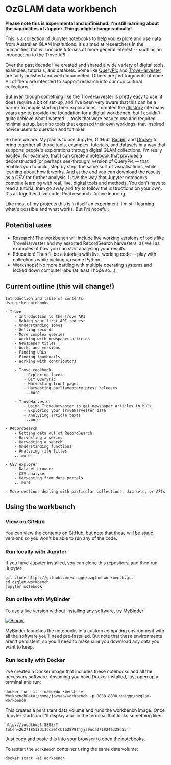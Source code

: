 # OzGLAM data workbench

**Please note this is experimental and unfinished. I'm still learning about the capabilities of Jupyter. Things might change radically!**

This is a collection of [Jupyter](http://jupyter.org/) notebooks to help you explore and use data from Australian GLAM institutions. It's aimed at researchers in the humanities, but will include tutorials of more general interest -- such as an introduction to the Trove API.

Over the past decade I've created and shared a wide variety of digital tools, examples, tutorials, and datasets. Some like [QueryPic](http://dhistory.org/querypic/) and [TroveHarvester](http://timsherratt.org/digital-heritage-handbook/docs/trove-newspaper-harvester/) are fairly polished and well documented. Others are just fragments of code. All of them are intended to support research into our rich cultural collections.

But even though something like the TroveHarvester is pretty easy to use, it does require a bit of set-up, and I've been very aware that this can be a barrier to people starting their explorations. I created the [dhistory](http://dhistory.org/) site many years ago to provide the foundation for a digital workbench, but I couldn't quite achieve what I wanted -- tools that were easy to use and required minimal setup, but also tools that exposed their own workings, that inspired novice users to question and to tinker.

So here we are. My plan is to use Jupyter, GitHub, [Binder](https://mybinder.org/), and [Docker](https://www.docker.com/) to bring together all those tools, examples, tutorials, and datasets in a way that supports people's explorations through digital GLAM collections. I'm really excited, for example, that I can create a notebook that provides a deconstructed (or perhaps see-through) version of QueryPic -- that enables you to build, step by step, the same sort of visualisations, while learning about how it works. And at the end you can download the results as a CSV for further analysis. I love the way that Jupyter notebooks combine learning with real, live, digital tools and methods. You don't have to read a tutorial then go away and try to follow the instructions on your own. It's all together. Live code. Real research. Active learning.

Like most of my projects this is in itself an experiment. I'm still learning what's possible and what works. But I'm hopeful.

## Potential uses

* Research! The workbench will include live working versions of tools like TroveHarvester and my assorted RecordSearch harvesters, as well as examples of how you can start analysing your results.
* Education! There'll be a tutorials with live, working code -- play with collections while picking up some Python.
* Workshops! No more battling with multiple operating systems and locked down computer labs (at least I hope so...).

## Current outline (this will change!)

    Introduction and table of contents
    Using the notebooks

    - Trove
        - Introduction to the Trove API
        - Making your first API request
        - Understanding zones
        - Getting records
        - More complex queries
        - Working with newspaper articles
        - Newspaper titles
        - Works and versions
        - Finding URLs
        - Finding thumbnails
        - Working with contributors

        - Trove cookbook
            - Exploring facets
            - DIY QueryPic
            - Harvesting front pages
            - Harvesting parliamentary press releases
            ...more

        - TroveHarvester
            - Using TroveHarvester to get newspaper articles in bulk
            - Exploring your TroveHarvester data
            - Analysing article texts
            ...more

    - RecordSearch
        - Getting data out of RecordSearch
        - Harvesting a series
        - Harvesting a search
        - Understanding functions
        - Analysing file titles
        ...more

    - CSV explorer
        - Dataset browser
        - CSV analyser
        - Harvesting from data portals
        ...more

    - More sections dealing with particular collections, datasets, or APIs


## Using the workbench

### View on GitHub

You can view the contents on GitHub, but note that these will be static versions so you won't be able to run any of the code.

### Run locally with Jupyter

If you have Jupyter installed, you can clone this repository, and then run Jupyter:

```
git clone https://github.com/wragge/ozglam-workbench.git
cd ozglam-workbench
jupyter notebook
```

### Run online with MyBinder

To use a live version without installing any software, try MyBinder:

[![Binder](https://mybinder.org/badge.svg)](https://mybinder.org/v2/gh/wragge/ozglam-workbench/master)

MyBinder launches the notebooks in a custom computing environment with all the software you'll need pre-installed. But note that these environments aren't persistent, so you'll need to make sure you download any data you want to keep.

### Run locally with Docker

I've created a Docker image that includes these notebooks and all the necessary software. Assuming you have Docker installed, just open up a terminal and run:

``` shell
docker run -it --name=Workbench -v WorkbenchData:/home/jovyan/workbench -p 8888:8888 wragge/ozglam-workbench
```

This creates a persistent data volume and runs the workbench image. Once Jupyter starts up it'll display a url in the terminal that looks something like:

```
http://localhost:8888/?token=262718512d11cc3efcb1b2878f4jja9uca071924e328d554
```

Just copy and paste this into your browser to open the notebooks.

To restart the `WorkBench` container using the same data volume:

``` shell
docker start -ai Workbench
```
